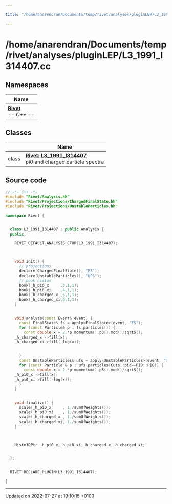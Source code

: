 ```yaml
---

title: "/home/anarendran/Documents/temp/rivet/analyses/pluginLEP/L3_1991_I314407.cc"

---
```


# /home/anarendran/Documents/temp/rivet/analyses/pluginLEP/L3_1991_I314407.cc



## Namespaces

| Name           |
| -------------- |
| **[Rivet](http://example.org/namespaces/namespacerivet/)** <br>-*- C++ -*-  |

## Classes

|                | Name           |
| -------------- | -------------- |
| class | **[Rivet::L3_1991_I314407](http://example.org/classes/classrivet_1_1l3__1991__i314407/)** <br>pi0 and charged particle spectra  |




## Source code

```cpp
// -*- C++ -*-
#include "Rivet/Analysis.hh"
#include "Rivet/Projections/ChargedFinalState.hh"
#include "Rivet/Projections/UnstableParticles.hh"

namespace Rivet {


  class L3_1991_I314407 : public Analysis {
  public:

    RIVET_DEFAULT_ANALYSIS_CTOR(L3_1991_I314407);



    void init() {
      // projections
      declare(ChargedFinalState(), "FS");
      declare(UnstableParticles(), "UFS");
      // book histos
      book(_h_pi0_x     ,3,1,1);
      book(_h_pi0_xi    ,4,1,1);
      book(_h_charged_x ,5,1,1);
      book(_h_charged_xi,6,1,1);
    }


    void analyze(const Event& event) {
      const FinalState& fs = apply<FinalState>(event, "FS");
      for (const Particle& p : fs.particles()) {
        const double x = 2.*p.momentum().p3().mod()/sqrtS();
    _h_charged_x ->fill(x);
    _h_charged_xi->fill(-log(x));


      }
      const UnstableParticles& ufs = apply<UnstableParticles>(event, "UFS");
      for (const Particle & p : ufs.particles(Cuts::pid==PID::PI0)) {
        const double x = 2.*p.momentum().p3().mod()/sqrtS();
    _h_pi0_x ->fill(x);
    _h_pi0_xi->fill(-log(x));
      }
    }


    void finalize() {
      scale(_h_pi0_x     , 1./sumOfWeights());
      scale(_h_pi0_xi    , 1./sumOfWeights());
      scale(_h_charged_x , 1./sumOfWeights());
      scale(_h_charged_xi, 1./sumOfWeights());
    }



    Histo1DPtr _h_pi0_x,_h_pi0_xi,_h_charged_x,_h_charged_xi;


  };


  RIVET_DECLARE_PLUGIN(L3_1991_I314407);

}
```


-------------------------------

Updated on 2022-07-27 at 19:10:15 +0100
